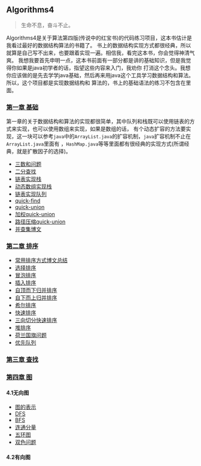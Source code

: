 ## Algorithms4
> 生命不息，奋斗不止。

Algorithms4是关于算法第四版(传说中的红宝书)的代码练习项目，这本书估计是我看过最好的数据结构算法的书籍了。
书上的数据结构实现方式都很经典，所以就算是自己写不出来，也要跟着实现一遍。相信我，看完这本书，你会觉得神清气爽。
我想我要首先申明一点，这本书前面有一部分都是讲的基础知识，但是我觉得你如果是java初学者的话，指望这些内容来入门，我劝你
打消这个念头。我想你应该做的是先去学学java基础，然后再来用java这个工具学习数据结构和算法。所以，这个项目都是实现数据结构和
算法的，书上的基础语法的练习不包含在里面。

### [第一章 基础](https://github.com/StormMaybin/algorithms4/tree/master/src/main/java/me/stormma/chapter1)
第一章的关于数据结构和算法的实现都很简单，其中队列和栈既可以使用链表的方式来实现，也可以使用数组来实现，如果是数组的话，
有个动态扩容的方法要实现，这一块可以参考`java`中的`ArrayList.java`的扩容机制，`java`扩容机制不止在`ArrayList.java`里面有
，`HashMap.java`等等里面都有很经典的实现方式(所谓经典，就是扩散因子的选择)。

- [三数和问题](https://github.com/StormMaybin/algorithms4/blob/master/src/main/java/me/stormma/chapter1/ThreeSumFast.java)
- [二分查找](https://github.com/StormMaybin/algorithms4/blob/master/src/main/java/me/stormma/chapter1/BinarySearch.java)
- [链表实现栈](https://github.com/StormMaybin/algorithms4/blob/master/src/main/java/me/stormma/chapter1/Stack.java)
- [动态数组实现栈](https://github.com/StormMaybin/algorithms4/blob/master/src/main/java/me/stormma/chapter1/ResizeArrayStack.java)
- [链表实现队列](https://github.com/StormMaybin/algorithms4/blob/master/src/main/java/me/stormma/chapter1/Queue.java)
- [quick-find](https://github.com/StormMaybin/algorithms4/blob/master/src/main/java/me/stormma/chapter1/uf/QuickFind.java)
- [quick-union](https://github.com/StormMaybin/algorithms4/blob/master/src/main/java/me/stormma/chapter1/uf/QuickUnion.java)
- [加权quick-union](https://github.com/StormMaybin/algorithms4/blob/master/src/main/java/me/stormma/chapter1/uf/WeightedQuickUnion.java)
- [路径压缩quick-union](https://github.com/StormMaybin/algorithms4/blob/master/src/main/java/me/stormma/chapter1/uf/PathCompressionWeightedQuickUnion.java)
- [并查集博文](http://blog.csdn.net/strommaybin/article/details/52523149)
### [第二章 排序](https://github.com/StormMaybin/algorithms4/tree/master/src/main/java/me/stormma/chapter2)
- [常用排序方式博文总结]()
- [选择排序](https://github.com/StormMaybin/algorithms4/tree/master/src/main/java/me/stormma/chapter2/sort/SelectSort.java)
- [冒泡排序](https://github.com/StormMaybin/algorithms4/tree/master/src/main/java/me/stormma/chapter2/sort/BubbleSort.java)
- [插入排序](https://github.com/StormMaybin/algorithms4/tree/master/src/main/java/me/stormma/chapter2/sort/InsertSort.java)
- [自顶而下归并排序](https://github.com/StormMaybin/algorithms4/tree/master/src/main/java/me/stormma/chapter2/sort/MergeSortTD.java)
- [自下而上归并排序](https://github.com/StormMaybin/algorithms4/tree/master/src/main/java/me/stormma/chapter2/sort/MergeSortBU.java)
- [希尔排序](https://github.com/StormMaybin/algorithms4/tree/master/src/main/java/me/stormma/chapter2/sort/ShellSort.java)
- [快速排序](https://github.com/StormMaybin/algorithms4/tree/master/src/main/java/me/stormma/chapter2/sort/QuickSort.java)
- [三向切分快速排序](https://github.com/StormMaybin/algorithms4/tree/master/src/main/java/me/stormma/chapter2/sort/QuickSort3Way.java)
- [堆排序](https://github.com/StormMaybin/algorithms4/tree/master/src/main/java/me/stormma/chapter2/sort/HeapSort.java)
- [荷兰国旗问题](https://github.com/StormMaybin/algorithms4/tree/master/src/main/java/me/stormma/chapter2/SortColors.java)
- [优先队列](https://github.com/StormMaybin/algorithms4/tree/master/src/main/java/me/stormma/chapter2/PriorityQueue.java)

### [第三章 查找](https://github.com/StormMaybin/algorithms4/tree/master/src/main/java/me/stormma/chapter3)


### [第四章 图](https://github.com/StormMaybin/algorithms4/tree/master/src/main/java/me/stormma/chapter4)
#### 4.1无向图
- [图的表示](https://github.com/StormMaybin/algorithms4/tree/master/src/main/java/me/stormma/chapter4/section4_1/Graph.java)
- [DFS](https://github.com/StormMaybin/algorithms4/tree/master/src/main/java/me/stormma/chapter4/section4_1/DepthFirstSearch.java)
- [BFS](https://github.com/StormMaybin/algorithms4/tree/master/src/main/java/me/stormma/chapter4/section4_1/BreadFirstSearch.java)
- [连通分量](https://github.com/StormMaybin/algorithms4/tree/master/src/main/java/me/stormma/chapter4/section4_1/CC.java)
- [五环图](https://github.com/StormMaybin/algorithms4/tree/master/src/main/java/me/stormma/chapter4/section4_1/Cycle.java)
- [双色问题](https://github.com/StormMaybin/algorithms4/tree/master/src/main/java/me/stormma/chapter4/section4_1/TwoColor.java)
#### 4.2有向图